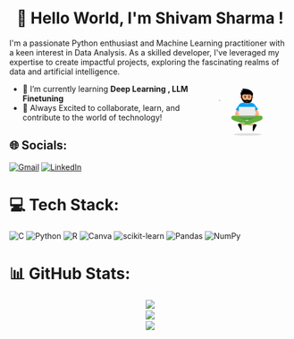 # <h1 align="center">👋 Hello World, I'm Shivam Sharma !</h1>
I'm a passionate Python enthusiast and Machine Learning practitioner with a keen interest in Data Analysis. As a skilled developer, I've leveraged my expertise to create impactful projects, exploring the fascinating realms of data and artificial intelligence.

<img align="right" alt="coding" width="160" height="95" src="https://github.com/Shivammpurohit/Shivammpurohit/blob/main/coding1.gif">

- 🚀 I’m currently learning **Deep Learning , LLM Finetuning**
- 🌟 Always Excited to collaborate, learn, and contribute to the world of technology! 
  


## 🌐 Socials:
[![Gmail](https://img.shields.io/badge/Gmail-D14836?logo=gmail&logoColor=white)](mailto:shivampurohit9145@gmail.com) [![LinkedIn](https://img.shields.io/badge/LinkedIn-%230077B5?logo=linkedin&logoColor=white)](https://www.linkedin.com/in/shivam-sharma-0b0182172?utm_source=share&utm_campaign=share_via&utm_content=profile&utm_medium=android_app) 

# 💻 Tech Stack:
![C](https://img.shields.io/badge/c-%2300599C.svg?style=for-the-badge&logo=c&logoColor=white) ![Python](https://img.shields.io/badge/python-3670A0?style=for-the-badge&logo=python&logoColor=ffdd54) ![R](https://img.shields.io/badge/r-%23276DC3.svg?style=for-the-badge&logo=r&logoColor=white) ![Canva](https://img.shields.io/badge/Canva-%2300C4CC.svg?style=for-the-badge&logo=Canva&logoColor=white) ![scikit-learn](https://img.shields.io/badge/scikit--learn-%23F7931E.svg?style=for-the-badge&logo=scikit-learn&logoColor=white) ![Pandas](https://img.shields.io/badge/pandas-%23150458.svg?style=for-the-badge&logo=pandas&logoColor=white) ![NumPy](https://img.shields.io/badge/numpy-%23013243.svg?style=for-the-badge&logo=numpy&logoColor=white)
# 📊 GitHub Stats:
<div align= "center">
    <img src="https://github-readme-stats.vercel.app/api?username=shivamsharmahere&theme=dark&hide_border=false&include_all_commits=false&count_private=false"/><br/>
    <img src="https://github-readme-streak-stats.herokuapp.com/?user=shivamsharmahere&theme=dark&hide_border=false"/><br/>
    <img src="https://github-readme-stats.vercel.app/api/top-langs/?username=shivamsharmahere&theme=dark&hide_border=false&include_all_commits=false&count_private=false&layout=compact"/>
</div>

<!-- Contributors - Proudly created with GPRM ( https://gprm.itsvg.in ) -->
